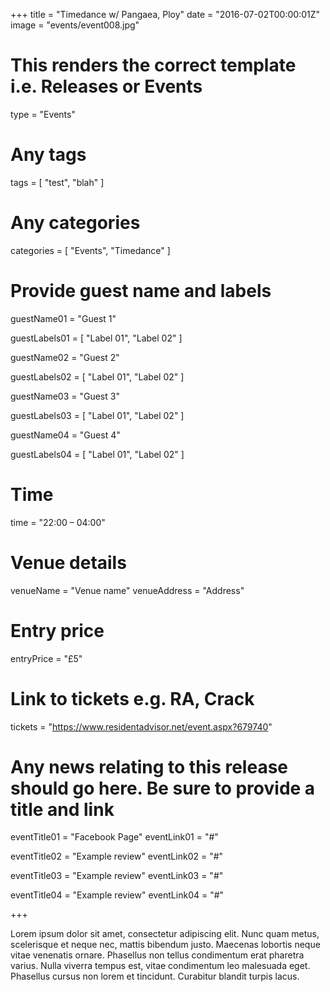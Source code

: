+++
title = "Timedance w/ Pangaea, Ploy"
date = "2016-07-02T00:00:01Z"
image = "events/event008.jpg"

# This renders the correct template i.e. Releases or Events
type = "Events"

# Any tags
tags = [ 
	"test", 
	"blah" 
]

# Any categories
categories = [
  "Events",
  "Timedance"
]

# Provide guest name and labels
guestName01 = "Guest 1"

guestLabels01 = [
	"Label 01",
	"Label 02"
]

guestName02 = "Guest 2"

guestLabels02 = [
	"Label 01",
	"Label 02"
]

guestName03 = "Guest 3"

guestLabels03 = [
	"Label 01",
	"Label 02"
]

guestName04 = "Guest 4"

guestLabels04 = [
	"Label 01",
	"Label 02"
]

# Time
time = "22:00 – 04:00"

# Venue details
venueName = "Venue name"
venueAddress = "Address"

# Entry price
entryPrice = "£5"

# Link to tickets e.g. RA, Crack 
tickets = "https://www.residentadvisor.net/event.aspx?679740"

# Any news relating to this release should go here. Be sure to provide a title and link
eventTitle01 = "Facebook Page"
eventLink01 = "#"

eventTitle02 = "Example review"
eventLink02 = "#"

eventTitle03 = "Example review"
eventLink03 = "#"

eventTitle04 = "Example review"
eventLink04 = "#"


+++

<!-- Provide a summary/statement below -->
Lorem ipsum dolor sit amet, consectetur adipiscing elit. Nunc quam metus, scelerisque et neque nec, mattis bibendum justo. Maecenas lobortis neque vitae venenatis ornare. Phasellus non tellus condimentum erat pharetra varius. Nulla viverra tempus est, vitae condimentum leo malesuada eget. Phasellus cursus non lorem et tincidunt. Curabitur blandit turpis lacus.
